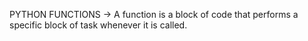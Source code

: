 PYTHON FUNCTIONS
-> A function is a block of code that performs a specific block of task whenever it is called.